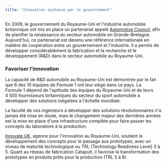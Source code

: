 ```yaml
---
title: "Innovation soutenue par le gouvernement"
---
```

En 2009, le gouvernement du Royaume-Uni et l'industrie automobile britannique ont mis en place un partenariat appelé [Automotive Council](http://www.automotivecouncil.co.uk/), afin de planifier la renaissance du secteur automobile en Grande-Bretagne. Aujourd'hui, ce partenariat est devenu une référence internationale en matière de coopération entre un gouvernement et l'industrie. Il a permis de développer considérablement la fabrication et la recherche et le développement (R&D) dans le secteur automobile au Royaume-Uni.

### Favoriser l'innovation

La capacité de R&D automobile au Royaume-Uni est démontrée par le fait que 6 des 10 équipes de Formule 1 ont leur siège dans ce pays. La Formule 1 dépend de l'aptitude des équipes du Royaume-Uni et de leurs 4 500 fournisseurs britanniques du secteur du sport automobile à développer des solutions inégalées à l'échelle mondiale.

La faculté de nos ingénieurs à développer des solutions révolutionnaires n'a jamais été mise en doute, mais le changement majeur des dernières années est la mise en place d'une infrastructure complète pour faire passer les concepts du laboratoire à la production.

[Innovate UK,](https://www.gov.uk/government/organisations/innovate-uk) agence pour l'innovation au Royaume-Uni, soutient le développement des concepts pour le passage aux prototypes, avec un niveau de maturité technologique ou TRL (Technology Readiness Level) 3 à 5. Quant au réseau de fabrication Catapult, il favorise la transformation des prototypes en produits prêts pour la production (TRL 5 à 8).
